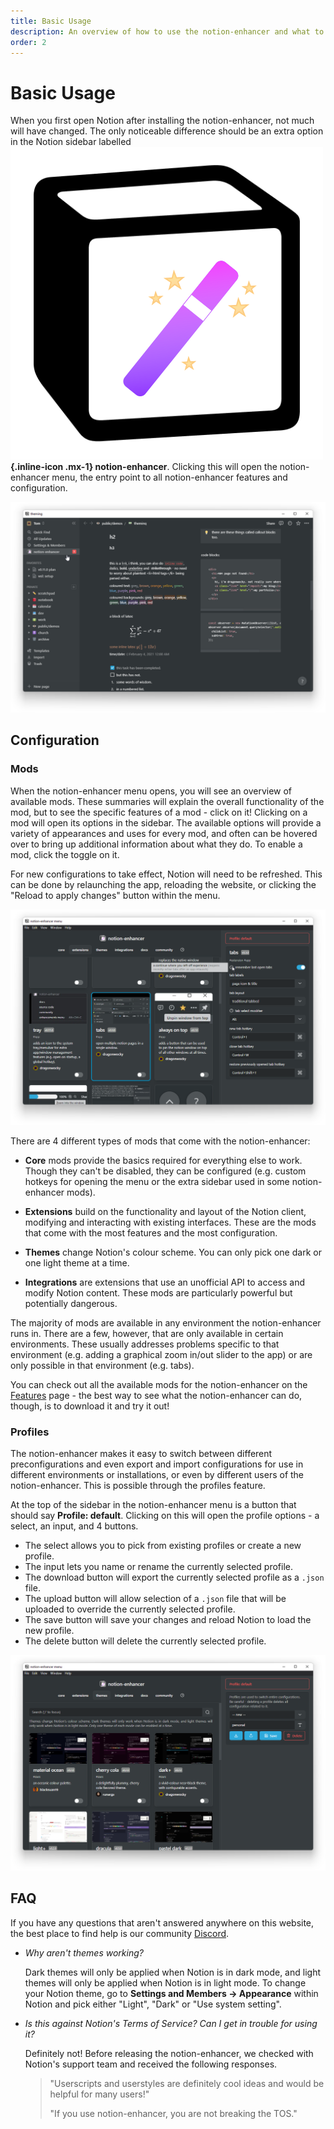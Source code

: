 ```yaml
---
title: Basic Usage
description: An overview of how to use the notion-enhancer and what to expect.
order: 2
---
```


# Basic Usage

When you first open Notion after installing the notion-enhancer,
not much will have changed. The only noticeable difference should
be an extra option in the Notion sidebar labelled
**![](../media/colour.svg){.inline-icon .mx-1} notion-enhancer**.
Clicking this will open the notion-enhancer menu, the entry point
to all notion-enhancer features and configuration.

![](../assets/screenshots/first-open.png)

## Configuration

### Mods

When the notion-enhancer menu opens, you will see an overview of available
mods. These summaries will explain the overall functionality of the mod,
but to see the specific features of a mod - click on it! Clicking on a mod
will open its options in the sidebar. The available options will provide
a variety of appearances and uses for every mod, and often can be hovered
over to bring up additional information about what they do. To enable
a mod, click the toggle on it.

For new configurations to take effect, Notion will need to be refreshed.
This can be done by relaunching the app, reloading the website, or clicking
the "Reload to apply changes" button within the menu.

![](../assets/screenshots/menu-options.png)

There are 4 different types of mods that come with the notion-enhancer:

- **Core** mods provide the basics required for everything else to work.
  Though they can't be disabled, they can be configured (e.g. custom hotkeys
  for opening the menu or the extra sidebar used in some notion-enhancer mods).

- **Extensions** build on the functionality and layout of the Notion client,
  modifying and interacting with existing interfaces. These are the mods that
  come with the most features and the most configuration.

- **Themes** change Notion's colour scheme. You can only pick one dark or one
  light theme at a time.

- **Integrations** are extensions that use an unofficial API to access and
  modify Notion content. These mods are particularly powerful but potentially
  dangerous.

The majority of mods are available in any environment the notion-enhancer runs in.
There are a few, however, that are only available in certain environments. These
usually addresses problems specific to that environment (e.g. adding a graphical
zoom in/out slider to the app) or are only possible in that environment (e.g. tabs).

You can check out all the available mods for the notion-enhancer on the
[Features](./features.md) page - the best way to see what the notion-enhancer can do,
though, is to download it and try it out!

### Profiles

The notion-enhancer makes it easy to switch between different preconfigurations
and even export and import configurations for use in different environments
or installations, or even by different users of the notion-enhancer.
This is possible through the profiles feature.

At the top of the sidebar in the notion-enhancer menu is a button that should say
**Profile: default**. Clicking on this will open the profile options - a select,
an input, and 4 buttons.

- The select allows you to pick from existing profiles or create a new profile.
- The input lets you name or rename the currently selected profile.
- The download button will export the currently selected profile as a `.json` file.
- The upload button will allow selection of a `.json` file that will be uploaded to override
  the currently selected profile.
- The save button will save your changes and reload Notion to load the new profile.
- The delete button will delete the currently selected profile.

![](../assets/screenshots/menu-profiles.png)

## FAQ

If you have any questions that aren't answered anywhere on this website,
the best place to find help is our community [Discord](https://discord.gg/sFWPXtA).

- _Why aren't themes working?_

  Dark themes will only be applied when Notion is in dark mode,
  and light themes will only be applied when Notion is in light mode.
  To change your Notion theme, go to **Settings and Members → Appearance**
  within Notion and pick either "Light", "Dark" or "Use system setting".

- _Is this against Notion's Terms of Service? Can I get in trouble for using it?_

  Definitely not! Before releasing the notion-enhancer, we checked with Notion's
  support team and received the following responses.

  > "Userscripts and userstyles are definitely cool ideas and would be helpful for many users!"
  >
  > "If you use notion-enhancer, you are not breaking the TOS."
